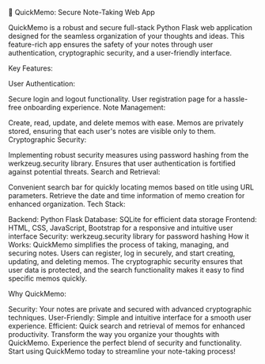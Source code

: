 📝 QuickMemo: Secure Note-Taking Web App

QuickMemo is a robust and secure full-stack Python Flask web application designed for the seamless organization of your thoughts and ideas. This feature-rich app ensures the safety of your notes through user authentication, cryptographic security, and a user-friendly interface.

Key Features:

User Authentication:

Secure login and logout functionality.
User registration page for a hassle-free onboarding experience.
Note Management:

Create, read, update, and delete memos with ease.
Memos are privately stored, ensuring that each user's notes are visible only to them.
Cryptographic Security:

Implementing robust security measures using password hashing from the werkzeug.security library.
Ensures that user authentication is fortified against potential threats.
Search and Retrieval:

Convenient search bar for quickly locating memos based on title using URL parameters.
Retrieve the date and time information of memo creation for enhanced organization.
Tech Stack:

Backend: Python Flask
Database: SQLite for efficient data storage
Frontend: HTML, CSS, JavaScript, Bootstrap for a responsive and intuitive user interface
Security: werkzeug.security library for password hashing
How it Works:
QuickMemo simplifies the process of taking, managing, and securing notes. Users can register, log in securely, and start creating, updating, and deleting memos. The cryptographic security ensures that user data is protected, and the search functionality makes it easy to find specific memos quickly.

Why QuickMemo:

Security: Your notes are private and secured with advanced cryptographic techniques.
User-Friendly: Simple and intuitive interface for a smooth user experience.
Efficient: Quick search and retrieval of memos for enhanced productivity.
Transform the way you organize your thoughts with QuickMemo. Experience the perfect blend of security and functionality. Start using QuickMemo today to streamline your note-taking process!
